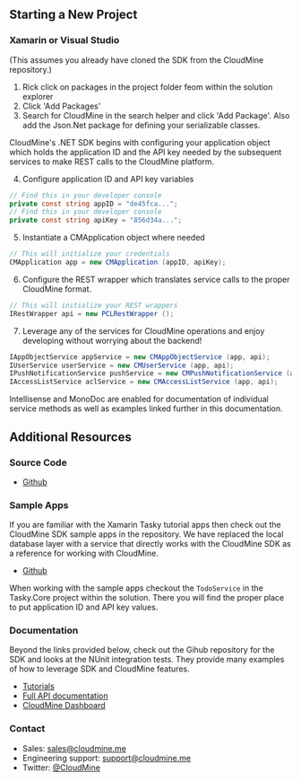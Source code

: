 ## Starting a New Project

### Xamarin or Visual Studio

(This assumes you already have cloned the SDK from the CloudMine repository.)

1. Rick click on packages in the project folder feom within the solution explorer
2. Click 'Add Packages'
3. Search for CloudMine in the search helper and click 'Add Package'. Also add the Json.Net package for defining your serializable classes.

CloudMine's .NET SDK begins with configuring your application object which holds the application ID and the API key needed by the subsequent services to make REST calls to the CloudMine platform. 

4. Configure application ID and API key variables

```csharp
// Find this in your developer console
private const string appID = "de45fca...";
// Find this in your developer console
private const string apiKey = "856d34a...";
```

5. Instantiate a CMApplication object where needed

```csharp
// This will initialize your credentials
CMApplication app = new CMApplication (appID, apiKey);
```

6. Configure the REST wrapper which translates service calls to the proper CloudMine format. 

```csharp
// This will initialize your REST wrappers
IRestWrapper api = new PCLRestWrapper ();
```

7. Leverage any of the services for CloudMine operations and enjoy developing without worrying about the backend!

```csharp
IAppObjectService appService = new CMAppObjectService (app, api);
IUserService userService = new CMUserService (app, api);
IPushNotificationService pushService = new CMPushNotificationService (app, api);
IAccessListService aclService = new CMAccessListService (app, api);
```

Intellisense and MonoDoc are enabled for documentation of individual service methods as well as examples linked further in this documentation.


## Additional Resources

### Source Code
* [Github](https://github.com/cloudmine/cloudmine-csharp)

### Sample Apps

If you are familiar with the Xamarin Tasky tutorial apps then check out the CloudMine SDK sample apps in the repository. We have replaced the local database layer with a service that directly works with the CloudMine SDK as a reference for working with CloudMine.

* [Github](https://github.com/cloudmine/cloudmine-csharp/tree/master/samples)

When working with the sample apps checkout the `TodoService` in the Tasky.Core project within the solution. There you will find the proper place to put application ID and API key values.

### Documentation

Beyond the links provided below, check out the Gihub repository for the SDK and looks at the NUnit integration tests. They provide many examples of how to leverage SDK and CloudMine features.

* [Tutorials](https://cloudmine.me/docs/#/code_examples)
* [Full API documentation](https://cloudmine.me/docs)
* [CloudMine Dashboard](https://cloudmine.me/dashboard)

### Contact
* Sales: [sales@cloudmine.me](mailto:sales@cloudmine.me)
* Engineering support: [support@cloudmine.me](support@cloudmine.me)
* Twitter: [@CloudMine](http://twitter.com/@CloudMine)
